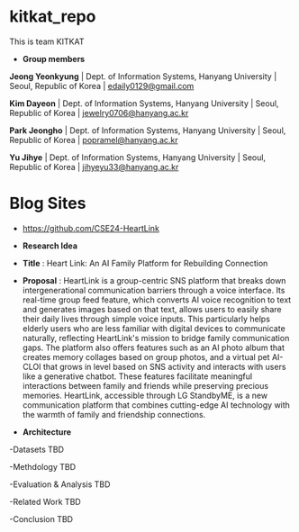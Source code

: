 # kitkat_repo
This is team KITKAT

- **Group members**

**Jeong Yeonkyung** |
Dept. of Information Systems, Hanyang University |
Seoul, Republic of Korea |
[edaily0129@gmail.com](mailto:edaily0129@gmail.com)

**Kim Dayeon** |
Dept. of Information Systems, Hanyang University |
Seoul, Republic of Korea |
[jewelry0706@hanyang.ac.kr](mailto:jewelry0706@hanyang.ac.kr)

**Park Jeongho** |
Dept. of Information Systems, Hanyang University | 
Seoul, Republic of Korea | 
[popramel@hanyang.ac.kr](mailto:popramel@hanyang.ac.kr)

**Yu Jihye** |
Dept. of Information Systems, Hanyang University |
Seoul, Republic of Korea |
[jihyeyu33@hanyang.ac.kr](mailto:jihyeyu33@hanyang.ac.kr)

# **Blog Sites**

  - https://github.com/CSE24-HeartLink

- **Research Idea**

- **Title** : Heart Link: An AI Family Platform for Rebuilding Connection

- **Proposal** : HeartLink is a group-centric SNS platform that breaks down intergenerational communication barriers through a voice interface. Its real-time group feed feature, which converts AI voice recognition to text and generates images based on that text, allows users to easily share their daily lives through simple voice inputs. This particularly helps elderly users who are less familiar with digital devices to communicate naturally, reflecting HeartLink's mission to bridge family communication gaps. The platform also offers features such as an AI photo album that creates memory collages based on group photos, and a virtual pet AI-CLOI that grows in level based on SNS activity and interacts with users like a generative chatbot. These features facilitate meaningful interactions between family and friends while preserving precious memories. HeartLink, accessible through LG StandbyME, is a new communication platform that combines cutting-edge AI technology with the warmth of family and friendship connections.

- **Architecture**


-Datasets
TBD

-Methdology
TBD

-Evaluation & Analysis
TBD

-Related Work
TBD

-Conclusion
TBD
